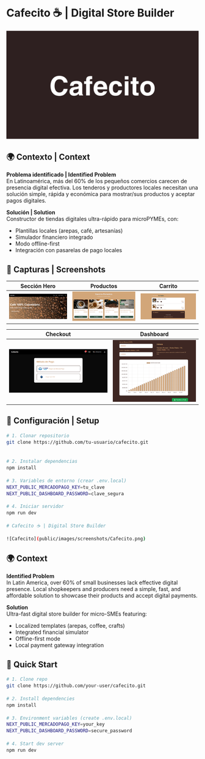 # Cafecito ☕ | Digital Store Builder

![Cafecito](public/images/screenshots/Cafecito.png)

## 🌍 Contexto | Context
**Problema identificado | Identified Problem**  
En Latinoamérica, más del 60% de los pequeños comercios carecen de presencia digital efectiva. Los tenderos y productores locales necesitan una solución simple, rápida y económica para mostrar/sus productos y aceptar pagos digitales.

**Solución | Solution**  
Constructor de tiendas digitales ultra-rápido para microPYMEs, con:
- Plantillas locales (arepas, café, artesanías)
- Simulador financiero integrado
- Modo offline-first
- Integración con pasarelas de pago locales

## 📸 Capturas | Screenshots
| Sección Hero | Productos | Carrito |
|--------------|-----------|---------|
| ![Hero](public/images/screenshots/hero-section.png) | ![Productos](public/images/screenshots/products.png) | ![Carrito](public/images/screenshots/cart.png) |

| Checkout | Dashboard |
|----------|-----------|
| ![Pagos](public/images/screenshots/checkout.png) | ![Finanzas](public/images/screenshots/dashboard.png) |

## 🚀 Configuración | Setup
```bash
# 1. Clonar repositorio
git clone https://github.com/tu-usuario/cafecito.git


# 2. Instalar dependencias
npm install

# 3. Variables de entorno (crear .env.local)
NEXT_PUBLIC_MERCADOPAGO_KEY=tu_clave
NEXT_PUBLIC_DASHBOARD_PASSWORD=clave_segura

# 4. Iniciar servidor
npm run dev

# Cafecito ☕ | Digital Store Builder

![Cafecito](public/images/screenshots/Cafecito.png)
```

## 🌍 Context
**Identified Problem**  
In Latin America, over 60% of small businesses lack effective digital presence. Local shopkeepers and producers need a simple, fast, and affordable solution to showcase their products and accept digital payments.

**Solution**  
Ultra-fast digital store builder for micro-SMEs featuring:
- Localized templates (arepas, coffee, crafts)
- Integrated financial simulator
- Offline-first mode
- Local payment gateway integration

## 🚀 Quick Start
```bash
# 1. Clone repo
git clone https://github.com/your-user/cafecito.git

# 2. Install dependencies
npm install

# 3. Environment variables (create .env.local)
NEXT_PUBLIC_MERCADOPAGO_KEY=your_key
NEXT_PUBLIC_DASHBOARD_PASSWORD=secure_password

# 4. Start dev server
npm run dev